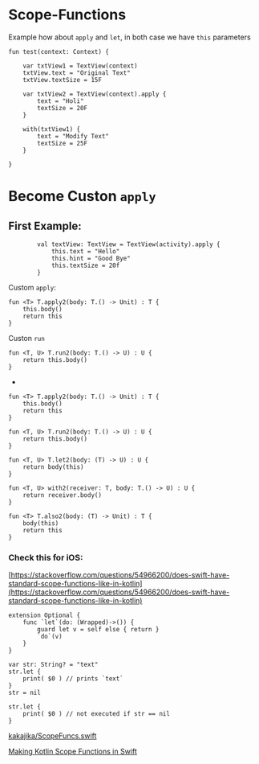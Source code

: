 # Scope-Functions

Example how about `apply` and `let`, in both case we have `this` parameters

```
fun test(context: Context) {

    var txtView1 = TextView(context)
    txtView.text = "Original Text"
    txtView.textSize = 15F

    var txtView2 = TextView(context).apply {
        text = "Holi"
        textSize = 20F
    }

    with(txtView1) {
        text = "Modify Text"
        textSize = 25F
    }

}
```

# Become Custon `apply`

## First Example:

```
        val textView: TextView = TextView(activity).apply {
            this.text = "Hello"
            this.hint = "Good Bye"
            this.textSize = 20f
        }
```
Custom `apply`:

```
fun <T> T.apply2(body: T.() -> Unit) : T {
    this.body()
    return this
}
```

Custon `run`

```
fun <T, U> T.run2(body: T.() -> U) : U {
    return this.body()
}
```
-

```
fun <T> T.apply2(body: T.() -> Unit) : T {
    this.body()
    return this
}

fun <T, U> T.run2(body: T.() -> U) : U {
    return this.body()
}

fun <T, U> T.let2(body: (T) -> U) : U {
    return body(this)
}

fun <T, U> with2(receiver: T, body: T.() -> U) : U {
    return receiver.body()
}

fun <T> T.also2(body: (T) -> Unit) : T {
    body(this)
    return this
}
```

### Check this for iOS:

[https://stackoverflow.com/questions/54966200/does-swift-have-standard-scope-functions-like-in-kotlin](https://stackoverflow.com/questions/54966200/does-swift-have-standard-scope-functions-like-in-kotlin)

```
extension Optional {
    func `let`(do: (Wrapped)->()) {
        guard let v = self else { return }
        `do`(v)
    }
}

var str: String? = "text"
str.let {
    print( $0 ) // prints `text`
}
str = nil

str.let {
    print( $0 ) // not executed if str == nil
}
```

[kakajika/ScopeFuncs.swift](https://gist.github.com/kakajika/0bb3fd14f4afd5e5c2ec)

[Making Kotlin Scope Functions in Swift](https://elye-project.medium.com/making-kotlin-scope-function-in-swift-ea694dafa059)








